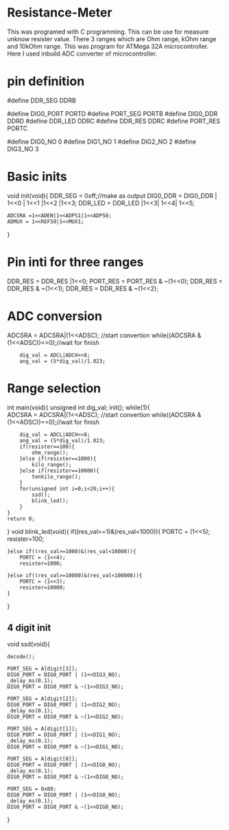 # Resistance-Meter
This was programed with C programming. This can be use for measure unknow resister value. There 3 ranges which are Ohm range, kOhm range and 10kOhm range.  This was program for ATMega 32A microcontroller. Here I used inbuild ADC converter of microcontroller. 
# pin definition
#define DDR_SEG DDRB

#define DIG0_PORT PORTD
#define PORT_SEG PORTB
#define DIG0_DDR DDRD
#define DDR_LED DDRC
#define DDR_RES DDRC
#define PORT_RES PORTC

#define DIG0_NO 0
#define DIG1_NO 1
#define DIG2_NO 2
#define DIG3_NO 3
# Basic inits
void init(void){
	DDR_SEG = 0xff;//make as output
	DIG0_DDR = DIG0_DDR | 1<<0 | 1<<1 |1<<2 |1<<3;
	DDR_LED = DDR_LED |1<<3| 1<<4| 1<<5;
	
	ADCSRA =1<<ADEN|1<<ADPS1|1<<ADPS0;
	ADMUX = 1<<REFS0|1<<MUX1;
}
# Pin inti for three ranges
DDR_RES = DDR_RES |1<<0;
	PORT_RES = PORT_RES & ~(1<<0);
	DDR_RES = DDR_RES & ~(1<<1);
	DDR_RES = DDR_RES & ~(1<<2);
# ADC conversion
ADCSRA = ADCSRA|(1<<ADSC); //start convertion
		while((ADCSRA & (1<<ADSC))==0);//wait for finish
		
		dig_val = ADCL|ADCH<<8;
		ang_val = (5*dig_val)/1.023;

# Range selection
int main(void){
	unsigned int dig_val;
	init();
	while(1){	
		ADCSRA = ADCSRA|(1<<ADSC); //start convertion
		while((ADCSRA & (1<<ADSC))==0);//wait for finish
		
		dig_val = ADCL|ADCH<<8;
		ang_val = (5*dig_val)/1.023;
		if(resister==100){
			ohm_range();
		}else if(resister==1000){
			kilo_range();
		}else if(resister==10000){
			tenkilo_range();
		}
		for(unsigned int i=0;i<20;i++){
			ssd();
			blink_led();
		}
	}
    return 0;
}
void blink_led(void){
	if((res_val>=1)&(res_val<1000)){
		PORTC = (1<<5);
		resister=100;
		
	}else if((res_val>=1000)&(res_val<10000)){
		PORTC = (1<<4);
		resister=1000;	

	}else if((res_val>=10000)&(res_val<100000)){
		PORTC = (1<<3);
		resister=10000;
	}
}
## 4 digit init
void ssd(void){

	decode();

	PORT_SEG = A[digit[3]];
	DIG0_PORT = DIG0_PORT | (1<<DIG3_NO);
	_delay_ms(0.1);
	DIG0_PORT = DIG0_PORT & ~(1<<DIG3_NO);
		
	PORT_SEG = A[digit[2]];
	DIG0_PORT = DIG0_PORT | (1<<DIG2_NO);
	_delay_ms(0.1);
	DIG0_PORT = DIG0_PORT & ~(1<<DIG2_NO);
	
	PORT_SEG = A[digit[1]];
	DIG0_PORT = DIG0_PORT | (1<<DIG1_NO);
	_delay_ms(0.1);
	DIG0_PORT = DIG0_PORT & ~(1<<DIG1_NO);
	
	PORT_SEG = A[digit[0]];
	DIG0_PORT = DIG0_PORT | (1<<DIG0_NO);
	_delay_ms(0.1);
	DIG0_PORT = DIG0_PORT & ~(1<<DIG0_NO);

	PORT_SEG = 0x80;
	DIG0_PORT = DIG0_PORT | (1<<DIG0_NO);
	_delay_ms(0.1);
	DIG0_PORT = DIG0_PORT & ~(1<<DIG0_NO);	
	
}
